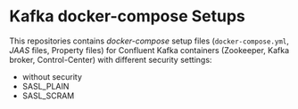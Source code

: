 # Kafka docker-compose Setups

This repositories contains *docker-compose* setup files (`docker-compose.yml`, *JAAS* files, Property files)  for Confluent Kafka containers (Zookeeper, Kafka broker, Control-Center) with different security settings:

- without security
- SASL_PLAIN
- SASL_SCRAM
